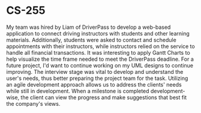 # CS-255


My team was hired by Liam of DriverPass to develop a web-based application to connect driving instructors with students and other learning materials. Additionally, students were asked to contact and schedule appointments with their instructors, while instructors relied on the service to handle all financial transactions. It was interesting to apply Gantt Charts to help visualize the time frame needed to meet the DriverPass deadline. For a future project, I'd want to continue working on my UML designs to continue improving. The interview stage was vital to develop and understand the user's needs, thus better preparing the project team for the task. Utilizing an agile development approach allows us to address the clients' needs while still in development. When a milestone is completed development-wise, the client can view the progress and make suggestions that best fit the company's views.
